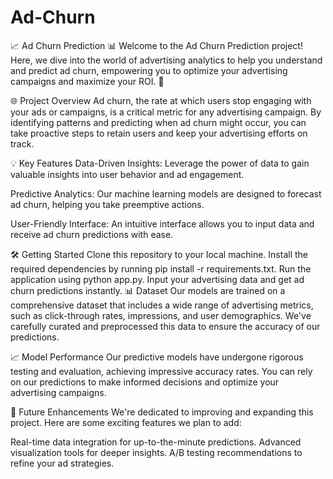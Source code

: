 # Ad-Churn
📈 Ad Churn Prediction 📊
Welcome to the Ad Churn Prediction project! Here, we dive into the world of advertising analytics to help you understand and predict ad churn, empowering you to optimize your advertising campaigns and maximize your ROI. 🚀

🌐 Project Overview
Ad churn, the rate at which users stop engaging with your ads or campaigns, is a critical metric for any advertising campaign. By identifying patterns and predicting when ad churn might occur, you can take proactive steps to retain users and keep your advertising efforts on track.

💡 Key Features
Data-Driven Insights: Leverage the power of data to gain valuable insights into user behavior and ad engagement.

Predictive Analytics: Our machine learning models are designed to forecast ad churn, helping you take preemptive actions.

User-Friendly Interface: An intuitive interface allows you to input data and receive ad churn predictions with ease.

🛠️ Getting Started
Clone this repository to your local machine.
Install the required dependencies by running pip install -r requirements.txt.
Run the application using python app.py.
Input your advertising data and get ad churn predictions instantly.
📊 Dataset
Our models are trained on a comprehensive dataset that includes a wide range of advertising metrics, such as click-through rates, impressions, and user demographics. We've carefully curated and preprocessed this data to ensure the accuracy of our predictions.

📈 Model Performance
Our predictive models have undergone rigorous testing and evaluation, achieving impressive accuracy rates. You can rely on our predictions to make informed decisions and optimize your advertising campaigns.

🚀 Future Enhancements
We're dedicated to improving and expanding this project. Here are some exciting features we plan to add:

Real-time data integration for up-to-the-minute predictions.
Advanced visualization tools for deeper insights.
A/B testing recommendations to refine your ad strategies.

